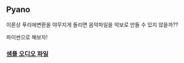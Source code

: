 ## Pyano

이론상 푸리에변환을 야무지게 돌리면 음악파일을 악보로 만들 수 있지 않을까??

파이썬으로 해보자!

### [샘플 오디오 파일](https://www2.cs.uic.edu/~i101/SoundFiles/)
